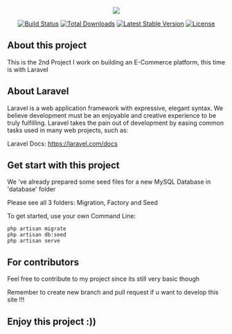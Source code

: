 <p align="center"><img src="https://laravel.com/assets/img/components/logo-laravel.svg"></p>

<p align="center">
<a href="https://travis-ci.org/laravel/framework"><img src="https://travis-ci.org/laravel/framework.svg" alt="Build Status"></a>
<a href="https://packagist.org/packages/laravel/framework"><img src="https://poser.pugx.org/laravel/framework/d/total.svg" alt="Total Downloads"></a>
<a href="https://packagist.org/packages/laravel/framework"><img src="https://poser.pugx.org/laravel/framework/v/stable.svg" alt="Latest Stable Version"></a>
<a href="https://packagist.org/packages/laravel/framework"><img src="https://poser.pugx.org/laravel/framework/license.svg" alt="License"></a>
</p>

## About this project

This is the 2nd Project I work on building an E-Commerce platform, this time is with Laravel

## About Laravel

Laravel is a web application framework with expressive, elegant syntax. We believe development must be an enjoyable and creative experience to be truly fulfilling. Laravel takes the pain out of development by easing common tasks used in many web projects, such as:

Laravel Docs: https://laravel.com/docs


## Get start with this project

We 've already prepared some seed files for a new MySQL Database in 'database' folder

Please see all 3 folders: Migration, Factory and Seed

To get started, use your own Command Line:

    php artisan migrate
    php artisan db:seed
    php artisan serve
    
## For contributors

Feel free to contribute to my project since its still very basic though

Remember to create new branch and pull request if u want to develop this site !!!
   
## Enjoy this project :))



